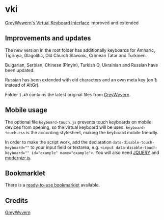 # vki
[GreyWywern's Virtual Keyboard Interface](http://www.greywyvern.com/code/javascript/keyboard) improved and extended 

## Improvements and updates
The new version in the root folder has additionally keyboards for Amharic, Tigrinya, Glagolitic, Old Church Slavonic, Crimean Tatar and Turkmen.

Bulgarian, Serbian, Chinese (Pinyin), Turkish Q, Ukrainian and Russian have been updated.

Russian has been extended with old characters and an own meta key (on Ѣ instead of AltGr).

Folder `1.49` contains the latest original files from [GreyWyvern](http://www.greywyvern.com/code/javascript/keyboard).

## Mobile usage
The optional file `keyboard-touch.js` prevents touch keyboards on mobile devices from opening, so the virtual keyboard will be used. `keyboard-touch.css` is the according stylesheet, making the keyboard mobile friendly.

In order to make the script work, add the declaration
`data-disable-touch-keyboard=""` to your input field or textarea, e.g. `<input data-disable-touch-keyboard="" id="example" name="example">`.
 You will also need [JQUERY](https://jquery.com/) and [modernizr.js](https://modernizr.com/).
 
 ## Bookmarklet
 There is a [ready-to-use bookmarklet](https://github.com/pod-o-mart/keyboardBookmarklets) available.

Credits
-------

[GreyWyvern](http://www.greywyvern.com/code/javascript/keyboard)
